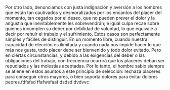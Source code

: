 Por otro lado, denunciamos con justa indignación y aversión a los hombres 
que están tan cautivados y desmoralizados por los encantos del placer del momento,
tan cegados por el deseo, que no pueden prever el dolor y la angustia que 
inevitablemente les sobrevendrán; e igual culpa recae sobre quienes incumplen 
su deber por debilidad de voluntad, lo que equivale a decir por rehuir el trabajo y el 
sufrimiento. Estos casos son perfectamente simples y fáciles de distinguir.
 En un momento libre, cuando nuestra capacidad de elección es ilimitada y
  cuando nada nos impide hacer lo que más nos gusta, todo placer debe ser
  bienvenido y todo dolor evitado. Pero en ciertas circunstancias, y debido 
  a las exigencias del deber o las obligaciones del trabajo, con frecuencia 
  ocurrirá que los placeres deban ser repudiados y las molestias aceptadas.
   Por lo tanto, el hombre sabio siempre se atiene en estos asuntos a este 
   principio de selección: rechaza placeres para conseguir otros mayores,
    o bien soporta dolores para evitar dolores peores.fdfsfsd  ffafwsfaaf dsdsd dvdvvc 
    